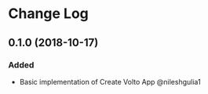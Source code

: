 # Change Log

## 0.1.0 (2018-10-17)

### Added

- Basic implementation of Create Volto App @nileshgulia1
